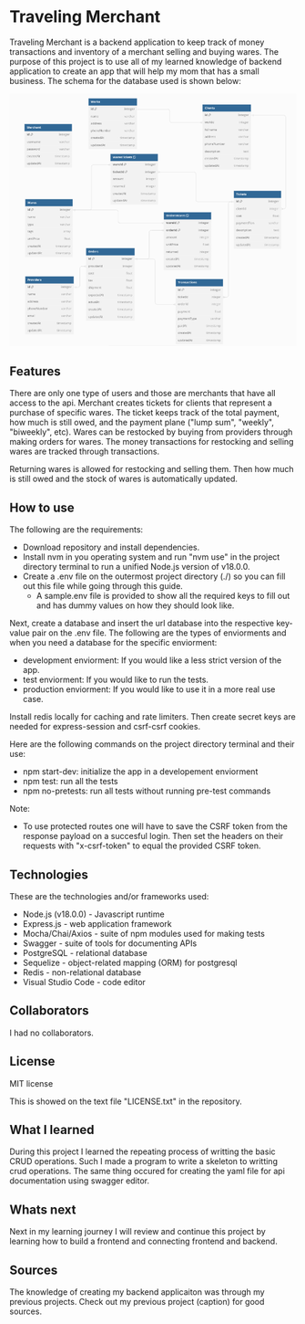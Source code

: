# Traveling Merchant

Traveling Merchant is a backend application to keep track of money transactions and inventory of a merchant selling and buying wares. The purpose of this project is to use all of my learned knowledge of backend application to create an app that will help my mom that has a small business. The schema for the database used is shown below:

![](./public/img/readme/databaseSchema.png)

## Features

There are only one type of users and those are merchants that have all access to the api. Merchant creates tickets for clients that represent a purchase of specific wares. The ticket keeps track of the total payment, how much is still owed, and the payment plane ("lump sum", "weekly", "biweekly", etc). Wares can be restocked by buying from providers through making orders for wares. The money transactions for restocking and selling wares are tracked through transactions.

Returning wares is allowed for restocking and selling them. Then how much is still owed and the stock of wares is automatically updated.

## How to use

The following are the requirements:

- Download repository and install dependencies.
- Install nvm in you operating system and run "nvm use" in the project directory terminal to run a unified Node.js version of v18.0.0.
- Create a .env file on the outermost project directory (./) so you can fill out this file while going through this guide.
  - A sample.env file is provided to show all the required keys to fill out and has dummy values on how they should look like.

Next, create a database and insert the url database into the respective key-value pair on the .env file. The following are the types of enviorments and when you need a database for the specific enviorment:

- development enviorment: If you would like a less strict version of the app.
- test enviorment: If you would like to run the tests.
- production enviorment: If you would like to use it in a more real use case.

Install redis locally for caching and rate limiters. Then create secret keys are needed for express-session and csrf-csrf cookies.

Here are the following commands on the project directory terminal and their use:

- npm start-dev: initialize the app in a developement enviorment
- npm test: run all the tests
- npm no-pretests: run all tests without running pre-test commands

Note:

- To use protected routes one will have to save the CSRF token from the response payload on a succesful login. Then set the headers on their requests with "x-csrf-token" to equal the provided CSRF token.

## Technologies

These are the technologies and/or frameworks used:

- Node.js (v18.0.0) - Javascript runtime
- Express.js - web application framework
- Mocha/Chai/Axios - suite of npm modules used for making tests
- Swagger - suite of tools for documenting APIs
- PostgreSQL - relational database
- Sequelize - object-related mapping (ORM) for postgresql
- Redis - non-relational database
- Visual Studio Code - code editor

## Collaborators

I had no collaborators.

## License

MIT license

This is showed on the text file "LICENSE.txt" in the repository.

## What I learned

During this project I learned the repeating process of writting the basic CRUD operations. Such I made a program to write a skeleton to writting crud operations. The same thing occured for creating the yaml file for api documentation using swagger editor.

## Whats next

Next in my learning journey I will review and continue this project by learning how to build a frontend and connecting frontend and backend.

## Sources

The knowledge of creating my backend applicaiton was through my previous projects. Check out my previous project (caption) for good sources.
